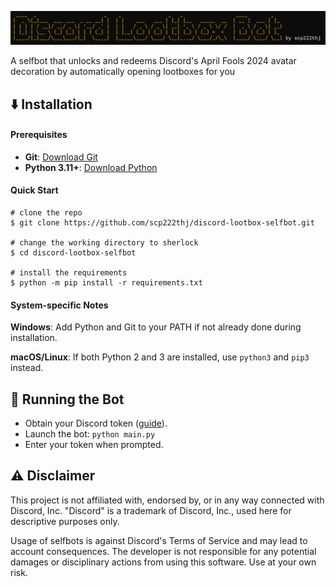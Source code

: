 ![🎁](./image.png)

A selfbot that unlocks and redeems Discord's April Fools 2024 avatar decoration by automatically opening lootboxes for you
## ⬇️ Installation 

#### Prerequisites
- **Git**: [Download Git](https://git-scm.com/)
- **Python 3.11+**: [Download Python](https://www.python.org/downloads/)

#### Quick Start
```console
# clone the repo
$ git clone https://github.com/scp222thj/discord-lootbox-selfbot.git

# change the working directory to sherlock
$ cd discord-lootbox-selfbot

# install the requirements
$ python -m pip install -r requirements.txt
```

#### System-specific Notes
**Windows**: Add Python and Git to your PATH if not already done during installation.

**macOS/Linux**: If both Python 2 and 3 are installed, use `python3` and `pip3` instead.

## 🤖 Running the Bot
- Obtain your Discord token ([guide](https://www.youtube.com/watch?v=b1SY4zTNnAE)).
- Launch the bot: `python main.py`
- Enter your token when prompted.

## ⚠️ Disclaimer

This project is not affiliated with, endorsed by, or in any way connected with Discord, Inc. "Discord" is a trademark of Discord, Inc., used here for descriptive purposes only. 

Usage of selfbots is against Discord's Terms of Service and may lead to account consequences. The developer is not responsible for any potential damages or disciplinary actions from using this software. Use at your own risk.
